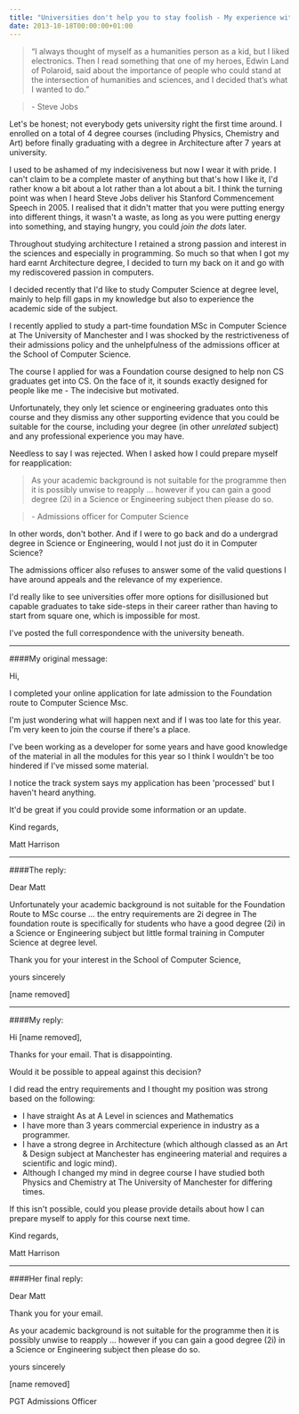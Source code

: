```yaml
---
title: "Universities don't help you to stay foolish - My experience with unhelpful admissions at Manchester University"
date: 2013-10-18T00:00:00+01:00
---
```

>“I always thought of myself as a humanities person as a kid, but I liked electronics. Then I read something that one of my heroes, Edwin Land of Polaroid, said about the importance of people who could stand at the intersection of humanities and sciences, and I decided that’s what I wanted to do.”

>\- Steve Jobs

Let's be honest; not everybody gets university right the first time around. I enrolled on a total of 4 degree courses (including Physics, Chemistry and Art) before finally graduating with a degree in Architecture after 7 years at university.

I used to be ashamed of my indecisiveness but now I wear it with pride. I can't claim to be a complete master of anything but that's how I like it, I'd rather know a bit about a lot rather than a lot about a bit. I think the turning point was when I heard Steve Jobs deliver his Stanford Commencement Speech in 2005. I realised that it didn't matter that you were putting energy into different things, it wasn't a waste, as long as you were putting energy into something, and staying hungry, you could *join the dots* later.

Throughout studying architecture I retained a strong passion and interest in the sciences and especially in programming. So much so that when I got my hard earnt Architecture degree, I decided to turn my back on it and go with my rediscovered passion in computers.

I decided recently that I'd like to study Computer Science at degree level, mainly to help fill gaps in my knowledge but also to experience the academic side of the subject.

I recently applied to study a part-time foundation MSc in Computer Science at The University of Manchester and I was shocked by the restrictiveness of their admissions policy and the unhelpfulness of the admissions officer at the School of Computer Science.

The course I applied for was a Foundation course designed to help non CS graduates get into CS. On the face of it, it sounds exactly designed for people like me - The indecisive but motivated.

Unfortunately, they only let science or engineering graduates onto this course and they dismiss any other supporting evidence that you could be suitable for the course, including your degree (in other *unrelated* subject) and any professional experience you may have.

Needless to say I was rejected. When I asked how I could prepare myself for reapplication:


>As your academic background is not suitable for the programme then it is possibly unwise to reapply ... however if you can gain a good degree (2i) in a Science or Engineering subject then please do so.

>\- Admissions officer for Computer Science

In other words, don't bother. And if I were to go back and do a undergrad degree in Science or Engineering, would I not just do it in Computer Science?

The admissions officer also refuses to answer some of the valid questions I have around appeals and the relevance of my experience.

I'd really like to see universities offer more options for disillusioned but capable graduates to take side-steps in their career rather than having to start from square one, which is impossible for most.

I've posted the full correspondence with the university beneath.
***
####My original message:


Hi,

I completed your online application for late admission to the Foundation route to Computer Science Msc.

I'm just wondering what will happen next and if I was too late for this year. I'm very keen to join the course if there's a place.

I've been working as a developer for some years and have good knowledge of the material in all the modules for this year so I think I wouldn't be too hindered if I've missed some material.

I notice the track system says my application has been 'processed' but I haven't heard anything.

It'd be great if you could provide some information or an update.

Kind regards,

Matt Harrison

***

####The reply:

Dear Matt

Unfortunately your academic background is not suitable for the Foundation Route to MSc course ... the entry requirements are 2i degree in The foundation route is specifically for students who have a good degree (2i)  in a Science or Engineering subject but little formal training in Computer Science at degree level.

Thank you for your interest in the School of Computer Science,

yours sincerely

[name removed]

***

####My reply:

Hi [name removed],

Thanks for your email. That is disappointing.

Would it be possible to appeal against this decision?

I did read the entry requirements and I thought my position was strong based on the following:

* I have straight As at A Level in sciences and Mathematics
* I have more than 3 years commercial experience in industry as a programmer.
* I have a strong degree in Architecture (which although classed as an Art & Design subject at Manchester has engineering material and requires a scientific and logic mind).
* Although I changed my mind in degree course I have studied both Physics and Chemistry at The University of Manchester for differing times.

If this isn't possible, could you please provide details about how I can prepare myself to apply for this course next time.

Kind regards,

Matt Harrison
***
####Her final reply:

Dear Matt

Thank you for your email.

As your academic background is not suitable for the programme then  it is possibly unwise to reapply ... however if you can gain a good degree (2i)  in a Science or Engineering subject then please do so.

yours sincerely

[name removed]

PGT Admissions Officer
